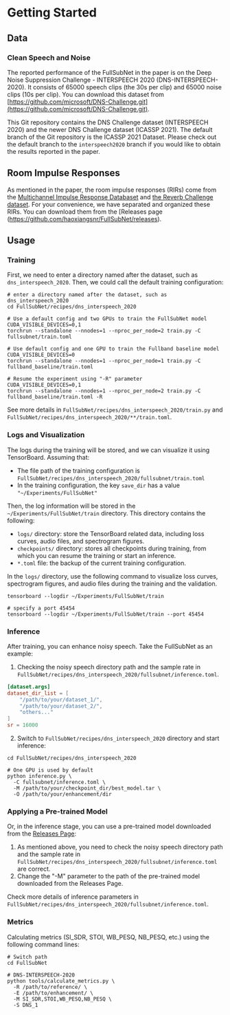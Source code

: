 # Getting Started

## Data

### Clean Speech and Noise

The reported performance of the FullSubNet in the paper is on the Deep Noise Suppression Challenge - INTERSPEECH 2020 (DNS-INTERSPEECH-2020). It consists of 65000 speech clips (the 30s per clip) and 65000 noise clips (10s per clip). You can download this dataset
from [https://github.com/microsoft/DNS-Challenge.git](https://github.com/microsoft/DNS-Challenge.git).

This Git repository contains the DNS Challenge dataset (INTERSPEECH 2020) and the newer DNS Challenge dataset (ICASSP 2021). The default branch of the
Git repository is the ICASSP 2021 Dataset. Please check out the default branch to the `interspeech2020` branch if you would like to obtain the results reported in the paper.

## Room Impulse Responses

As mentioned in the paper, the room impulse responses (RIRs) come from the [Multichannel Impulse Response Databaset](https://www.eng.biu.ac.il/gannot/downloads/) and [the Reverb Challenge dataset](http://reverb2014.dereverberation.com/). For your convenience, we have separated and organized these RIRs. You can download them from the [Releases page (https://github.com/haoxiangsnr/FullSubNet/releases).

## Usage

### Training

First, we need to enter a directory named after the dataset, such as `dns_interspeech_2020`. Then, we could call the default training configuration:

```shell
# enter a directory named after the dataset, such as dns_interspeech_2020
cd FullSubNet/recipes/dns_interspeech_2020

# Use a default config and two GPUs to train the FullSubNet model
CUDA_VISIBLE_DEVICES=0,1
torchrun --standalone --nnodes=1 --nproc_per_node=2 train.py -C fullsubnet/train.toml

# Use default config and one GPU to train the Fullband baseline model
CUDA_VISIBLE_DEVICES=0
torchrun --standalone --nnodes=1 --nproc_per_node=1 train.py -C fullband_baseline/train.toml

# Resume the experiment using "-R" parameter
CUDA_VISIBLE_DEVICES=0,1
torchrun --standalone --nnodes=1 --nproc_per_node=2 train.py -C fullband_baseline/train.toml -R
```

See more details in `FullSubNet/recipes/dns_interspeech_2020/train.py` and `FullSubNet/recipes/dns_interspeech_2020/**/train.toml`.

### Logs and Visualization

The logs during the training will be stored, and we can visualize it using TensorBoard. Assuming that:

- The file path of the training configuration is `FullSubNet/recipes/dns_interspeech_2020/fullsubnet/train.toml`
- In the training configuration, the key `save_dir` has a value `"~/Experiments/FullSubNet"`

Then, the log information will be stored in the `~/Experiments/FullSubNet/train` directory. This directory contains the following:

- `logs/` directory: store the TensorBoard related data, including loss curves, audio files, and spectrogram figures.
- `checkpoints/` directory: stores all checkpoints during training, from which you can resume the training or start an inference.
- `*.toml` file: the backup of the current training configuration.

 In the `logs/` directory, use the following command to visualize loss curves, spectrogram figures, and audio files during the training and the validation.

```shell
tensorboard --logdir ~/Experiments/FullSubNet/train

# specify a port 45454
tensorboard --logdir ~/Experiments/FullSubNet/train --port 45454
```

### Inference

After training, you can enhance noisy speech. Take the FullSubNet as an example:

1. Checking the noisy speech directory path and the sample rate in `FullSubNet/recipes/dns_interspeech_2020/fullsubnet/inference.toml`.

```toml
[dataset.args]
dataset_dir_list = [
    "/path/to/your/dataset_1/",
    "/path/to/your/dataset_2/",
    "others..."
]
sr = 16000
```

2. Switch to `FullSubNet/recipes/dns_interspeech_2020` directory and start inference:

```shell
cd FullSubNet/recipes/dns_interspeech_2020

# One GPU is used by default
python inference.py \
  -C fullsubnet/inference.toml \
  -M /path/to/your/checkpoint_dir/best_model.tar \
  -O /path/to/your/enhancement/dir
```

### Applying a Pre-trained Model

Or, in the inference stage, you can use a pre-trained model downloaded from the [Releases Page](https://github.com/haoxiangsnr/FullSubNet/releases):

1. As mentioned above, you need to check the noisy speech directory path and the sample rate in `FullSubNet/recipes/dns_interspeech_2020/fullsubnet/inference.toml` are correct.
2. Change the "-M" parameter to the path of the pre-trained model downloaded from the Releases Page.

Check more details of inference parameters in `FullSubNet/recipes/dns_interspeech_2020/fullsubnet/inference.toml`.

### Metrics

Calculating metrics (SI_SDR, STOI, WB_PESQ, NB_PESQ, etc.) using the following command lines:

```shell
# Switch path
cd FullSubNet

# DNS-INTERSPEECH-2020
python tools/calculate_metrics.py \
  -R /path/to/reference/ \
  -E /path/to/enhancement/ \
  -M SI_SDR,STOI,WB_PESQ,NB_PESQ \
  -S DNS_1
```
